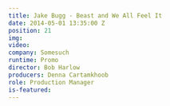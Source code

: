 ```yaml
---
title: Jake Bugg - Beast and We All Feel It
date: 2014-05-01 13:35:00 Z
position: 21
img: 
video: 
company: Somesuch
runtime: Promo
director: Bob Harlow
producers: Denna Cartamkhoob
role: Production Manager
is-featured: 
---
```


